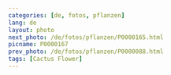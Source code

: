```yaml
---
categories: [de, fotos, pflanzen]
lang: de
layout: photo
next_photo: /de/fotos/pflanzen/P0000165.html
picname: P0000167
prev_photo: /de/fotos/pflanzen/P0000088.html
tags: [Cactus Flower]
---
```

